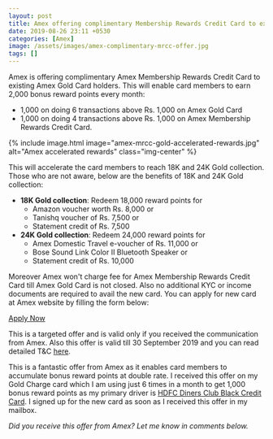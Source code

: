 ```yaml
---
layout: post
title: Amex offering complimentary Membership Rewards Credit Card to existing Gold Card holders
date: 2019-08-26 23:11 +0530
categories: [Amex]
image: /assets/images/amex-complimentary-mrcc-offer.jpg
tags: []
---
```


Amex is offering complimentary Amex Membership Rewards Credit Card to existing Amex Gold Card holders. This will enable card members to earn 2,000 bonus reward points every month:

- 1,000 on doing 6 transactions above Rs. 1,000 on Amex Gold Card
- 1,000 on doing 4 transactions above Rs. 1,000 on Amex Membership Rewards Credit Card.

{% include image.html image="amex-mrcc-gold-accelerated-rewards.jpg" alt="Amex accelerated rewards" class="img-center" %}

This will accelerate the card members to reach 18K and 24K Gold collection. Those who are not aware, below are the benefits of 18K and 24K Gold collection:

- **18K Gold collection**: Redeem 18,000 reward points for
  - Amazon voucher worth Rs. 8,000 or
  - Tanishq voucher of Rs. 7,500 or
  - Statement credit of Rs. 7,500
- **24K Gold collection**: Redeem 24,000 reward points for
  - Amex Domestic Travel e-voucher of Rs. 11,000 or
  - Bose Sound Link Color II Bluetooth Speaker or
  - Statement credit of Rs. 10,000

Moreover Amex won't charge fee for Amex Membership Rewards Credit Card till Amex Gold Card is not closed. Also no additional KYC or income documents are required to avail the new card. You can apply for new card at Amex website by filling the form below:

<a href="https://iforms.americanexpress.com/iFormsSecure/un/iforms.do?cuid=enrollment_en_IN&evtsrc=link&evttype=0&genCode=&campaignId=Membership%20Rewards%20Companion%20Card&TermsCondition=https://amex.kapsad.in/tnc/mrcc_companion_goldrcp.pdf" target="_blank" class="btn btn-lg btn-danger btn-block post-element mt-2" rel="noopener"><i class="ci-pen"></i> Apply Now</a>

This is a targeted offer and is valid only if you received the communication from Amex. Also this offer is valid till 30 September 2019 and you can read detailed T&C [here](https://amex.kapsad.in/tnc/mrcc_companion_goldrcp.pdf).

This is a fantastic offer from Amex as it enables card members to accumulate bonus reward points at double rate. I received this offer on my Gold Charge card which I am using just 6 times in a month to get 1,000 bonus reward points as my primary driver is [HDFC Diners Club Black Credit Card](/hdfc-diners-club-black-credit-card-review/). I signed up for the new card as soon as I received this offer in my mailbox.

_Did you receive this offer from Amex? Let me know in comments below._
